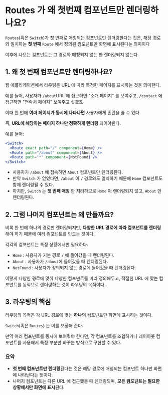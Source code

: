 Routes 가 왜 첫번째 컴포넌트만 렌더링하나요?
===
`Routes`(혹은 `Switch`)가 첫 번째로 매칭되는 컴포넌트만 렌더링한다는 것은, 해당 경로와 일치하는 **첫 번째** `Route` 에서 정의된 컴포넌트만 화면에 표시된다는 의미이다 

이후에 나오는 컴포넌트는 그 경로와 매칭되지 않는 한 렌더링되지 않는다.

## 1. 왜 첫 번째 컴포넌트만 렌더링하나요?

웹 애플리케이션에서 라우팅은 URL 에 따라 특정한 페이지를 표시하는 것을 의미한다. 

예를 들어, 사용자가 `/about`URL 에 접근하면 "소개 페이지" 를 보여주고, `/contact` 에 접근하면 "연락처 페이지"  보여주고 싶겠죠 

이때 한 번에 **여러 페이지가 동시에 나타나면** 사용자에게 혼란을 줄 수 있다. 

즉, **URL에 해당하는 페이지 하나만 정확하게 렌더링** 되어야한다.

예를 들어:

```jsx
<Switch>
  <Route exact path="/" component={Home} />
  <Route path="/about" component={About} />
  <Route path="*" component={NotFound} />
</Switch>

```
- 사용자가 `/about` 에 접속하면 `About` 컴포넌트만 렌더링된다.
- 만약 `Switch` 가 없었다면, `/about` 이 `/` 경로와도 일치하기 때문에 `Home` 컴포넌트도 함께 렌더링될 수 있다. 
- 하지만, `Switch` 는 **첫 번째 매칭** 만 처리하므로 `Home` 이 렌더링되지 않고, `About` 만 렌더링된다.

## 2. 그럼 나머지 컴포넌트는 왜 만들까요?

비록 한 번에 하나의 경로만 렌더링되지만, **다양한 URL 경로에 따라 컴포넌트를 렌더링** 해야 하기 때문에 여러 컴포넌트를 만드는 것이다.

각각의 컴포넌트는 특정 상황에서만 필요하다.

- `Home` : 사용자가 기본 경로 `/` 에 들어갔을 때 렌더링된다.
- `About` : 사용자가 `/about`에 들어갔을 때 렌더링된다.
- `NotFound` : 사용자가 정의되지 않는 경로에 들어갔을 때 렌더링된다.

이렇게 다양한 경로에 맞춰 다양한 컴포넌트를 미리 정의해두고, 적절한 URL 에 맞는 컴포넌트를 동적으로 렌더링하는 것이 라우팅의 목적이다 .

## 3. 라우팅의 핵심
라우팅의 목적은 각 URL 경로에 맞는 **하나의** 컴포넌트만 화면에 표시하는 것이다.

`Switch`(혹은 `Routes`) 는 이를 보장해 준다. 

만약 여러 컴포넌트를 동시에 보여줘야 한다면, 각 컴포넌트를 조합하거나 레이아웃 컴포넌트를 사용해서 특정 부분만 바꾸는 방식으로 구현할 수 있다.

### 요약
- **첫 번째 컴포넌트만 렌더링**된다는 것은 해당 경로에 매칭되는 컴포넌트 하나만 화면에 나타난다는 뜻이다.
- 나머지 컴포넌트는 다른 URL 에 접근했을 때 렌더링되며, **모든 컴포넌트는 필요한 상황에서만 화면에 표시**된다.
